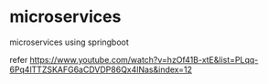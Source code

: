 # microservices
microservices using springboot

refer https://www.youtube.com/watch?v=hzOf41B-xtE&list=PLqq-6Pq4lTTZSKAFG6aCDVDP86Qx4lNas&index=12
